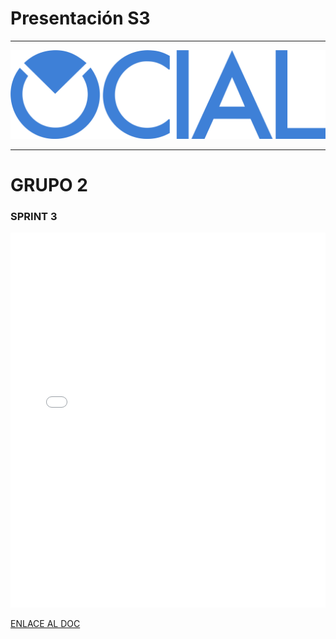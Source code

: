# Presentación S3
---

<MDXLayout>
  <img src="https://github.com/ispp-2324-ocial/KB/blob/main/assets/Texto_Ocial.png?raw=true" alt="Texto_Ocial" className="img-centered img-custom-height" />
</MDXLayout>

---

# GRUPO 2
### SPRINT 3 

<MDXLayout>
  <embed src="/assets/files/presentacion-s3-a435697b413b183b2e15e9702bc137b7.pdf" type="application/pdf" width="100%" height="600px" />
</MDXLayout>

[ENLACE AL DOC](../../static/PDFs/presentacion-s3.pdf)